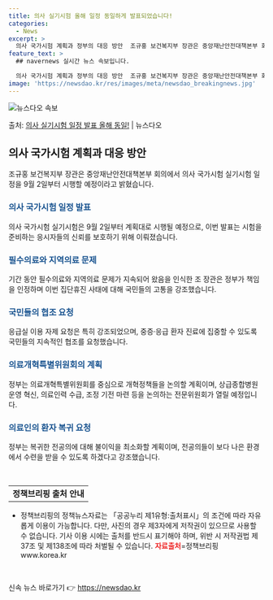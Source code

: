 ```yaml
---
title: 의사 실기시험 올해 일정 동일하게 발표되었습니다!
categories:
  - News
excerpt: >
  의사 국가시험 계획과 정부의 대응 방안  조규홍 보건복지부 장관은 중앙재난안전대책본부 회의에서 의사 국가시험…
feature_text: >
  ## navernews 실시간 뉴스 속보입니다.

  의사 국가시험 계획과 정부의 대응 방안  조규홍 보건복지부 장관은 중앙재난안전대책본부 회의에서 의사 국가시험…
image: 'https://newsdao.kr/res/images/meta/newsdao_breakingnews.jpg'
---
```


![뉴스다오 속보](https://newsdao.kr/res/images/meta/newsdao_breakingnews.jpg)

<p>출처: <a href="https://newsdao.kr/4021" rel="dofollow">의사 실기시험 일정 발표 올해 동일!</a> | 뉴스다오</p>

<h2 data-ke-size="size26">의사 국가시험 계획과 대응 방안</h2>
<p data-ke-size="size16">조규홍 보건복지부 장관은 중앙재난안전대책본부 회의에서 의사 국가시험 실기시험 일정을 9월 2일부터 시행할 예정이라고 밝혔습니다.</p>

<h3><b><span style="color: #1a5490;">의사 국가시험 일정 발표</span></b></h3>
<p data-ke-size="size16">
  의사 국가시험 실기시험은 9월 2일부터 계획대로 시행될 예정으로, 이번 발표는 시험을 준비하는 응시자들의 신뢰를 보호하기 위해 이뤄졌습니다.
</p>

<h3><b><span style="color: #1a5490;">필수의료와 지역의료 문제</span></b></h3>
<p data-ke-size="size16">
  기간 동안 필수의료와 지역의료 문제가 지속되어 왔음을 인식한 조 장관은 정부가 책임을 인정하며 이번 집단휴진 사태에 대해 국민들의 고통을 강조했습니다.
</p>

<h3><b><span style="color: #1a5490;">국민들의 협조 요청</span></b></h3>
<p data-ke-size="size16">
  응급실 이용 자제 요청은 특히 강조되었으며, 중증·응급 환자 진료에 집중할 수 있도록 국민들의 지속적인 협조를 요청했습니다.
</p>

<h3><b><span style="color: #1a5490;">의료개혁특별위원회의 계획</span></b></h3>
<p data-ke-size="size16">
  정부는 의료개혁특별위원회를 중심으로 개혁정책들을 논의할 계획이며, 상급종합병원 운영 혁신, 의료인력 수급, 조정 기전 마련 등을 논의하는 전문위원회가 열릴 예정입니다.
</p>

<h3><b><span style="color: #1a5490;">의료인의 환자 복귀 요청</span></b></h3>
<p data-ke-size="size16">
  정부는 복귀한 전공의에 대해 불이익을 최소화할 계획이며, 전공의들이 보다 나은 환경에서 수련을 받을 수 있도록 하겠다고 강조했습니다.
</p>

<p data-ke-size="size16">&nbsp;</p>

<table>
	<tbody>
		<tr>
			<td style="text-align: center; height: 17px;"><b>정책브리핑 출처 안내</b></td>
		</tr>
	</tbody>
</table>

<ul>
	<li>정책브리핑의 정책뉴스자료는 「공공누리 제1유형:출처표시」의 조건에 따라 자유롭게 이용이 가능합니다. 다만, 사진의 경우 제3자에게 저작권이 있으므로 사용할 수 없습니다. 기사 이용 시에는 출처를 반드시 표기해야 하며, 위반 시 저작권법 제37조 및 제138조에 따라 처벌될 수 있습니다. <b><span style="color: #ee2323;">자료출처</span></b>=정책브리핑 www.korea.kr</li>
</ul>
<p data-ke-size="size16">&nbsp;</p> 

신속 뉴스 바로가기 👉 <a href="https://newsdao.kr" rel="dofollow">https://newsdao.kr</a>


